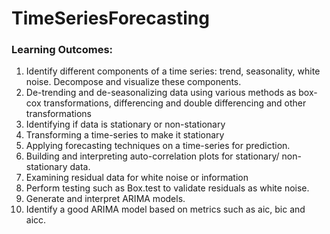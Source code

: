 # TimeSeriesForecasting

### Learning Outcomes:

1. Identify different components of a time series: trend, seasonality, white noise. Decompose and visualize these components.
2. De-trending and de-seasonalizing data using various methods as box-cox transformations, differencing and double differencing and other transformations 
3. Identifying if data is stationary or non-stationary 
4. Transforming a time-series to make it stationary 
5. Applying forecasting techniques on a time-series for prediction. 
6. Building and interpreting auto-correlation plots for stationary/ non-stationary data.
7. Examining residual data for white noise or information 
8. Perform testing such as Box.test to validate residuals as white noise. 
9. Generate and interpret ARIMA models. 
10. Identify a good ARIMA model based on metrics such as aic, bic and aicc. 
